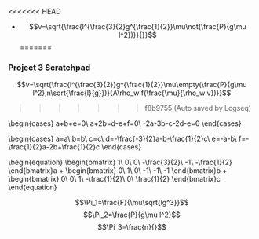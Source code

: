 <<<<<<< HEAD
- $$v=\sqrt{\frac{l^{\frac{3}{2}g^{\frac{1}{2}}\mu\not(\frac{P}{g\mu l^2})}}{}}$$
=======
### Project 3 Scratchpad
$$v=\sqrt{\frac{l^{\frac{3}{2}}g^{\frac{1}{2}}\mu\empty(\frac{P}{g\mu l^2},n\sqrt{\frac{l}{g}})}{A\rho_w f(\frac{\mu}{\rho_w v})}}$$
>>>>>>> f8b9755 (Auto saved by Logseq)


\begin{cases}
a+b+e=0\\
a+2b=d-e+f=0\\
-2a-3b-c-2d-e=0
\end{cases}

\begin{cases}
a=a\\
b=b\\
c=c\\
d=-\frac{-3}{2}a-b-\frac{1}{2}c\\
e=-a-b\\
f=-\frac{1}{2}a-2b+\frac{1}{2}c
\end{cases}

\begin{equation}
\begin{bmatrix}
1\\
0\\
0\\
-\frac{3}{2}\\
-1\\
-\frac{1}{2}
\end{bmatrix}a
+
\begin{bmatrix}
0\\
1\\
0\\
-1\\
-1\\
-1
\end{bmatrix}b
+
\begin{bmatrix}
0\\
0\\
1\\
-\frac{1}{2}\\
0\\
\frac{1}{2}
\end{bmatrix}c
\end{equation}

$$\Pi_1=\frac{F}{\mu\sqrt{lg^3}}$$
$$\Pi_2=\frac{P}{g\mu l^2}$$
$$\Pi_3=\frac{n}{}$$